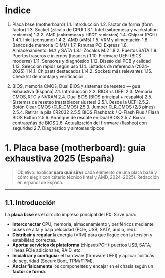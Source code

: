 # Índice

1. Placa base (motherboard)
   1.1. Introducción
   1.2. Factor de forma (form factor)
   1.3. Socket (zócalo de CPU)
        1.3.1. Intel (sobremesa y workstation recientes)
        1.3.2. AMD (sobremesa y HEDT recientes)
   1.4. Chipset (PCH)
        1.4.1. Intel (consumo)
        1.4.2. AMD (AM5)
   1.5. VRM y alimentación
   1.6. Bancos de memoria (DIMM)
   1.7. Ranuras PCI Express
   1.8. Almacenamiento: M.2 y SATA
        1.8.1. Zócalos M.2
        1.8.2. Puertos SATA
   1.9. Puertos traseros e internos (headers)
   1.10. Firmware UEFI (BIOS moderna)
   1.11. Sensores y diagnóstico
   1.12. Diseño del PCB y calidad
   1.13. Selección rápida según uso
   1.14. Listados de referencia (2024–2025)
        1.14.1. Chipsets destacados
        1.14.2. Sockets más relevantes
   1.15. Checklist de montaje y verificación

2. BIOS, memoria CMOS, Dual BIOS y sistemas de reseteo — guía exhaustiva (España)
   2.1. Introducción
   2.2. BIOS vs UEFI
   2.3. Memoria CMOS, RTC y NVRAM
   2.4. Dual BIOS (BIOS principal + respaldo)
   2.5. Sistemas de reseteo (restablecer ajustes)
        2.5.1. Desde la UEFI
        2.5.2. Botón Clear CMOS (CLR_CMOS)
        2.5.3. Jumper CLR_CMOS (2/3 pines)
        2.5.4. Retirar la pila CR2032
        2.5.5. BIOS Flashback / Q-Flash Plus / Flash BIOS Button
        2.5.6. Arranque de rescate en Dual BIOS
        2.5.7. Borrar contraseñas de BIOS
   2.6. Actualización del firmware (flasheo) con seguridad
   2.7. Diagnóstico y síntomas típicos

# 1. Placa base (motherboard): guía exhaustiva 2025 (España)

> Objetivo: explicar **para qué sirve** cada elemento de una placa base y cómo elegir con criterio técnico (Intel y AMD, 2024–2025). Redacción en español de España.

---

## 1.1. Introducción

La **placa base** es el circuito impreso principal del PC. Sirve para:

- **Interconectar** CPU, memoria, almacenamiento y periféricos mediante buses de alta y baja velocidad (PCIe, USB, SATA, audio, red).
- **Distribuir y regular** la energía (VRM) para que llegue con la tensión y estabilidad correctas.
- **Aportar servicios de plataforma** (chipset/PCH): puertos USB, SATA, líneas PCIe adicionales, RAID, etc.
- **Inicializar y configurar** el hardware (firmware UEFI) y aplicar políticas de seguridad (Secure Boot, TPM/fTPM).
- **Anclar físicamente** los componentes y encajar en el chasis según un **factor de forma**.
